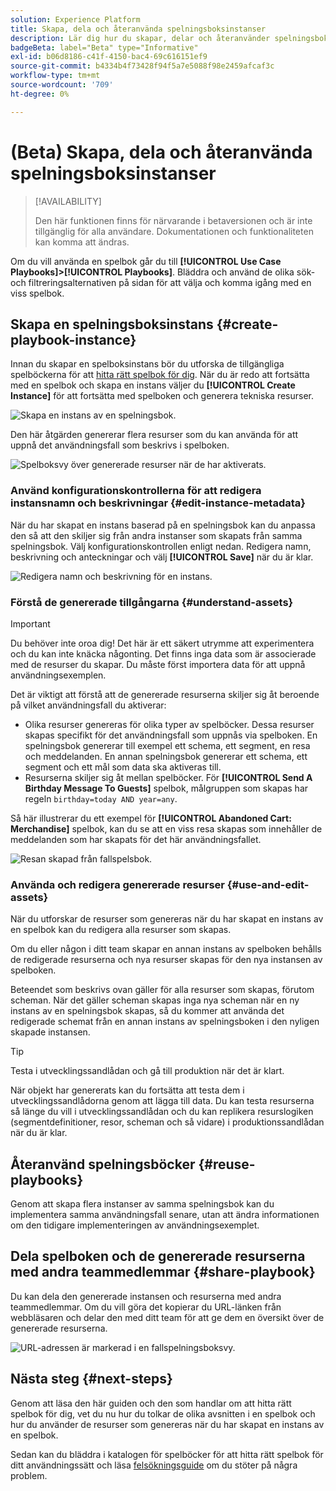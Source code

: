 ```yaml
---
solution: Experience Platform
title: Skapa, dela och återanvända spelningsboksinstanser
description: Lär dig hur du skapar, delar och återanvänder spelningsboksinstanser för att få fram ett marknadsföringsexempel.
badgeBeta: label="Beta" type="Informative"
exl-id: b06d8186-c41f-4150-bac4-69c616151ef9
source-git-commit: b4334b4f73428f94f5a7e5088f98e2459afcaf3c
workflow-type: tm+mt
source-wordcount: '709'
ht-degree: 0%

---
```


# (Beta) Skapa, dela och återanvända spelningsboksinstanser

>[!AVAILABILITY]
>
>Den här funktionen finns för närvarande i betaversionen och är inte tillgänglig för alla användare. Dokumentationen och funktionaliteten kan komma att ändras.

Om du vill använda en spelbok går du till **[!UICONTROL Use Case Playbooks]>[!UICONTROL Playbooks]**. Bläddra och använd de olika sök- och filtreringsalternativen på sidan för att välja och komma igång med en viss spelbok.

## Skapa en spelningsboksinstans {#create-playbook-instance}

Innan du skapar en spelboksinstans bör du utforska de tillgängliga spelböckerna för att [hitta rätt spelbok för dig](/help/use-case-playbooks/playbooks/discover.md). När du är redo att fortsätta med en spelbok och skapa en instans väljer du **[!UICONTROL Create Instance]** för att fortsätta med spelboken och generera tekniska resurser.

![Skapa en instans av en spelningsbok.](/help/use-case-playbooks/assets/playbooks/ui-guide/create-playbook-instance.png)

Den här åtgärden genererar flera resurser som du kan använda för att uppnå det användningsfall som beskrivs i spelboken.

![Spelboksvy över genererade resurser när de har aktiverats.](/help/use-case-playbooks/assets/playbooks/ui-guide/play-view.png)

### Använd konfigurationskontrollerna för att redigera instansnamn och beskrivningar {#edit-instance-metadata}

När du har skapat en instans baserad på en spelningsbok kan du anpassa den så att den skiljer sig från andra instanser som skapats från samma spelningsbok. Välj konfigurationskontrollen enligt nedan. Redigera namn, beskrivning och anteckningar och välj **[!UICONTROL Save]** när du är klar.

![Redigera namn och beskrivning för en instans.](/help/use-case-playbooks/assets/playbooks/ui-guide/playbook-settings.gif)

### Förstå de genererade tillgångarna {#understand-assets}

>[!IMPORTANT]
>
>Du behöver inte oroa dig! Det här är ett säkert utrymme att experimentera och du kan inte knäcka någonting. Det finns inga data som är associerade med de resurser du skapar. Du måste först importera data för att uppnå användningsexemplen.

Det är viktigt att förstå att de genererade resurserna skiljer sig åt beroende på vilket användningsfall du aktiverar:

* Olika resurser genereras för olika typer av spelböcker. Dessa resurser skapas specifikt för det användningsfall som uppnås via spelboken. En spelningsbok genererar till exempel ett schema, ett segment, en resa och meddelanden. En annan spelningsbok genererar ett schema, ett segment och ett mål som data ska aktiveras till.
* Resurserna skiljer sig åt mellan spelböcker. För **[!UICONTROL Send A Birthday Message To Guests]** spelbok, målgruppen som skapas har regeln `birthday=today AND year=any`.

Så här illustrerar du ett exempel för **[!UICONTROL Abandoned Cart: Merchandise]** spelbok, kan du se att en viss resa skapas som innehåller de meddelanden som har skapats för det här användningsfallet.

![Resan skapad från fallspelsbok.](/help/use-case-playbooks/assets/playbooks/ui-guide/journey-preview.png)

### Använda och redigera genererade resurser {#use-and-edit-assets}

När du utforskar de resurser som genereras när du har skapat en instans av en spelbok kan du redigera alla resurser som skapas.

Om du eller någon i ditt team skapar en annan instans av spelboken behålls de redigerade resurserna och nya resurser skapas för den nya instansen av spelboken.

Beteendet som beskrivs ovan gäller för alla resurser som skapas, förutom scheman. När det gäller scheman skapas inga nya scheman när en ny instans av en spelningsbok skapas, så du kommer att använda det redigerade schemat från en annan instans av spelningsboken i den nyligen skapade instansen.

>[!TIP]
>
>Testa i utvecklingssandlådan och gå till produktion när det är klart.
>
>När objekt har genererats kan du fortsätta att testa dem i utvecklingssandlådorna genom att lägga till data. Du kan testa resurserna så länge du vill i utvecklingssandlådan och du kan replikera resurslogiken (segmentdefinitioner, resor, scheman och så vidare) i produktionssandlådan när du är klar.

## Återanvänd spelningsböcker {#reuse-playbooks}

Genom att skapa flera instanser av samma spelningsbok kan du implementera samma användningsfall senare, utan att ändra informationen om den tidigare implementeringen av användningsexemplet.

## Dela spelboken och de genererade resurserna med andra teammedlemmar {#share-playbook}

Du kan dela den genererade instansen och resurserna med andra teammedlemmar. Om du vill göra det kopierar du URL-länken från webbläsaren och delar den med ditt team för att ge dem en översikt över de genererade resurserna.

![URL-adressen är markerad i en fallspelningsboksvy.](/help/use-case-playbooks/assets/playbooks/ui-guide/playbook-url.png)

## Nästa steg {#next-steps}

Genom att läsa den här guiden och den som handlar om att hitta rätt spelbok för dig, vet du nu hur du tolkar de olika avsnitten i en spelbok och hur du använder de resurser som genereras när du har skapat en instans av en spelbok.

Sedan kan du bläddra i katalogen för spelböcker för att hitta rätt spelbok för ditt användningssätt och läsa [felsökningsguide](/help/use-case-playbooks/playbooks/troubleshooting.md) om du stöter på några problem.
